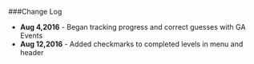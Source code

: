 ###Change Log

* **Aug 4,2016** - Began tracking progress and correct guesses with GA Events
* **Aug 12,2016** - Added checkmarks to completed levels in menu and header